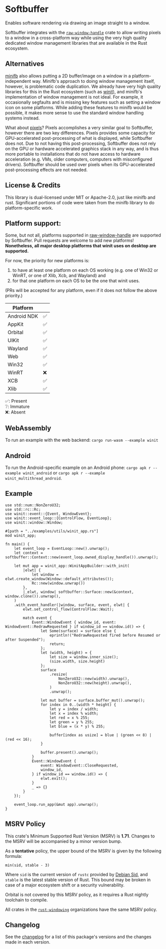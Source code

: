 # Softbuffer

Enables software rendering via drawing an image straight to a window.

Softbuffer integrates with the [`raw-window-handle`](https://crates.io/crates/raw-window-handle) crate
to allow writing pixels to a window in a cross-platform way while using the very high quality dedicated window management
libraries that are available in the Rust ecosystem.

## Alternatives

[minifb](https://crates.io/crates/minifb) also allows putting a 2D buffer/image on a window in a platform-independent way.
Minifb's approach to doing window management itself, however, is problematic code duplication. We already have very high quality
libraries for this in the Rust ecosystem (such as [winit](https://crates.io/crates/winit)), and minifb's implementation
of window management is not ideal. For example, it occasionally segfaults and is missing key features such as setting
a window icon on some platforms. While adding these features to minifb would be possible, it makes more sense to use
the standard window handling systems instead.

What about [pixels](https://crates.io/crates/pixels)? Pixels accomplishes a very similar goal to Softbuffer,
however there are two key differences. Pixels provides some capacity for GPU-accelerated post-processing of what is
displayed, while Softbuffer does not. Due to not having this post-processing, Softbuffer does not rely on the GPU or
hardware accelerated graphics stack in any way, and is thus more portable to installations that do not have access to
hardware acceleration (e.g. VMs, older computers, computers with misconfigured drivers). Softbuffer should be used over
pixels when its GPU-accelerated post-processing effects are not needed.

## License & Credits

This library is dual-licensed under MIT or Apache-2.0, just like minifb and rust. Significant portions of code were taken
from the minifb library to do platform-specific work.

## Platform support:

Some, but not all, platforms supported in [raw-window-handle](https://crates.io/crates/raw-window-handle) are supported
by Softbuffer. Pull requests are welcome to add new platforms! **Nonetheless, all major desktop platforms that winit uses
on desktop are supported.**

For now, the priority for new platforms is:

1. to have at least one platform on each OS working (e.g. one of Win32 or WinRT, or one of Xlib, Xcb, and Wayland) and
2. for that one platform on each OS to be the one that winit uses.

(PRs will be accepted for any platform, even if it does not follow the above priority.)

|  Platform ||
|-----------|--|
|Android NDK|✅|
|   AppKit  |✅|
|  Orbital  |✅|
|    UIKit  |✅|
|  Wayland  |✅|
|    Web    |✅|
|   Win32   |✅|
|   WinRT   |❌|
|    XCB    |✅|
|   Xlib    |✅|

✅: Present\
❔: Immature\
❌: Absent

## WebAssembly

To run an example with the web backend: `cargo run-wasm --example winit`

## Android

To run the Android-specific example on an Android phone: `cargo apk r --example winit_android` or `cargo apk r --example winit_multithread_android`.

## Example

```rust,no_run
use std::num::NonZeroU32;
use std::rc::Rc;
use winit::event::{Event, WindowEvent};
use winit::event_loop::{ControlFlow, EventLoop};
use winit::window::Window;

#[path = "../examples/utils/winit_app.rs"]
mod winit_app;

fn main() {
    let event_loop = EventLoop::new().unwrap();
    let context = softbuffer::Context::new(event_loop.owned_display_handle()).unwrap();

    let mut app = winit_app::WinitAppBuilder::with_init(
        |elwt| {
            let window = elwt.create_window(Window::default_attributes());
            Rc::new(window.unwrap())
        },
        |_elwt, window| softbuffer::Surface::new(&context, window.clone()).unwrap(),
    )
    .with_event_handler(|window, surface, event, elwt| {
        elwt.set_control_flow(ControlFlow::Wait);

        match event {
            Event::WindowEvent { window_id, event: WindowEvent::RedrawRequested } if window_id == window.id() => {
                let Some(surface) = surface else {
                    eprintln!("RedrawRequested fired before Resumed or after Suspended");
                    return;
                };
                let (width, height) = {
                    let size = window.inner_size();
                    (size.width, size.height)
                };
                surface
                    .resize(
                        NonZeroU32::new(width).unwrap(),
                        NonZeroU32::new(height).unwrap(),
                    )
                    .unwrap();

                let mut buffer = surface.buffer_mut().unwrap();
                for index in 0..(width * height) {
                    let y = index / width;
                    let x = index % width;
                    let red = x % 255;
                    let green = y % 255;
                    let blue = (x * y) % 255;

                    buffer[index as usize] = blue | (green << 8) | (red << 16);
                }

                buffer.present().unwrap();
            }
            Event::WindowEvent {
                event: WindowEvent::CloseRequested,
                window_id,
            } if window_id == window.id() => {
                elwt.exit();
            }
            _ => {}
        }
    });

    event_loop.run_app(&mut app).unwrap();
}
```

## MSRV Policy

This crate's Minimum Supported Rust Version (MSRV) is **1.71**. Changes to
the MSRV will be accompanied by a minor version bump.

As a **tentative** policy, the upper bound of the MSRV is given by the following
formula:

```text
min(sid, stable - 3)
```

Where `sid` is the current version of `rustc` provided by [Debian Sid], and
`stable` is the latest stable version of Rust. This bound may be broken in case of a major ecosystem shift or a security vulnerability.

[Debian Sid]: https://packages.debian.org/sid/rustc

Orbital is not covered by this MSRV policy, as it requires a Rust nightly
toolchain to compile.

All crates in the [`rust-windowing`] organizations have the
same MSRV policy.

[`rust-windowing`]: https://github.com/rust-windowing

## Changelog

See the [changelog](CHANGELOG.md) for a list of this package's versions and the changes made in each version.
